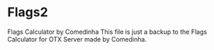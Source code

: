 # Flags2
Flags Calculator by Comedinha
This file is just a backup to the Flags Calculator for OTX Server made by Comedinha.
